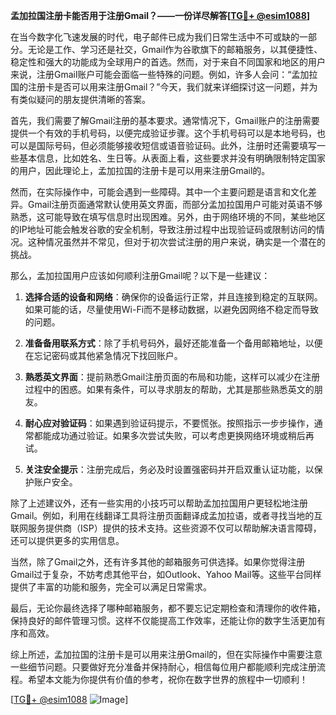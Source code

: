 **孟加拉国注册卡能否用于注册Gmail？——一份详尽解答[[TG💪+ @esim1088](https://t.me/s/esim1088)]**

在当今数字化飞速发展的时代，电子邮件已成为我们日常生活中不可或缺的一部分。无论是工作、学习还是社交，Gmail作为谷歌旗下的邮箱服务，以其便捷性、稳定性和强大的功能成为全球用户的首选。然而，对于来自不同国家和地区的用户来说，注册Gmail账户可能会面临一些特殊的问题。例如，许多人会问：“孟加拉国的注册卡是否可以用来注册Gmail？”今天，我们就来详细探讨这一问题，并为有类似疑问的朋友提供清晰的答案。

首先，我们需要了解Gmail注册的基本要求。通常情况下，Gmail账户的注册需要提供一个有效的手机号码，以便完成验证步骤。这个手机号码可以是本地号码，也可以是国际号码，但必须能够接收短信或语音验证码。此外，注册时还需要填写一些基本信息，比如姓名、生日等。从表面上看，这些要求并没有明确限制特定国家的用户，因此理论上，孟加拉国的注册卡是可以用来注册Gmail的。

然而，在实际操作中，可能会遇到一些障碍。其中一个主要问题是语言和文化差异。Gmail注册页面通常默认使用英文界面，而部分孟加拉国用户可能对英语不够熟悉，这可能导致在填写信息时出现困难。另外，由于网络环境的不同，某些地区的IP地址可能会触发谷歌的安全机制，导致注册过程中出现验证码或限制访问的情况。这种情况虽然并不常见，但对于初次尝试注册的用户来说，确实是一个潜在的挑战。

那么，孟加拉国用户应该如何顺利注册Gmail呢？以下是一些建议：

1. **选择合适的设备和网络**：确保你的设备运行正常，并且连接到稳定的互联网。如果可能的话，尽量使用Wi-Fi而不是移动数据，以避免因网络不稳定而导致的问题。

2. **准备备用联系方式**：除了手机号码外，最好还能准备一个备用邮箱地址，以便在忘记密码或其他紧急情况下找回账户。

3. **熟悉英文界面**：提前熟悉Gmail注册页面的布局和功能，这样可以减少在注册过程中的困惑。如果有条件，可以寻求朋友的帮助，尤其是那些熟悉英文的朋友。

4. **耐心应对验证码**：如果遇到验证码提示，不要慌张。按照指示一步步操作，通常都能成功通过验证。如果多次尝试失败，可以考虑更换网络环境或稍后再试。

5. **关注安全提示**：注册完成后，务必及时设置强密码并开启双重认证功能，以保护账户安全。

除了上述建议外，还有一些实用的小技巧可以帮助孟加拉国用户更轻松地注册Gmail。例如，利用在线翻译工具将注册页面翻译成孟加拉语，或者寻找当地的互联网服务提供商（ISP）提供的技术支持。这些资源不仅可以帮助解决语言障碍，还可以提供更多的实用信息。

当然，除了Gmail之外，还有许多其他的邮箱服务可供选择。如果你觉得注册Gmail过于复杂，不妨考虑其他平台，如Outlook、Yahoo Mail等。这些平台同样提供了丰富的功能和服务，完全可以满足日常需求。

最后，无论你最终选择了哪种邮箱服务，都不要忘记定期检查和清理你的收件箱，保持良好的邮件管理习惯。这样不仅能提高工作效率，还能让你的数字生活更加有序和高效。

综上所述，孟加拉国的注册卡是可以用来注册Gmail的，但在实际操作中需要注意一些细节问题。只要做好充分准备并保持耐心，相信每位用户都能顺利完成注册流程。希望本文能为你提供有价值的参考，祝你在数字世界的旅程中一切顺利！

[[TG💪+ @esim1088](https://t.me/s/esim1088) ![Image](https://i.postimg.cc/4NQfJmqS/Snipaste-2025-05-13-00-14-12.png)]